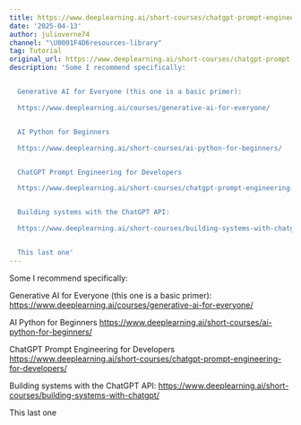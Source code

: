 ```yaml
---
title: https://www.deeplearning.ai/short-courses/chatgpt-prompt-engineering-for-developers/
date: '2025-04-13'
author: julioverne74
channel: "\U0001F4D6resources-library"
tag: Tutorial
original_url: https://www.deeplearning.ai/short-courses/chatgpt-prompt-engineering-for-developers/
description: 'Some I recommend specifically:


  Generative AI for Everyone (this one is a basic primer):

  https://www.deeplearning.ai/courses/generative-ai-for-everyone/


  AI Python for Beginners

  https://www.deeplearning.ai/short-courses/ai-python-for-beginners/


  ChatGPT Prompt Engineering for Developers

  https://www.deeplearning.ai/short-courses/chatgpt-prompt-engineering-for-developers/


  Building systems with the ChatGPT API:

  https://www.deeplearning.ai/short-courses/building-systems-with-chatgpt/


  This last one'
---
```


Some I recommend specifically:

Generative AI for Everyone (this one is a basic primer):
https://www.deeplearning.ai/courses/generative-ai-for-everyone/

AI Python for Beginners
https://www.deeplearning.ai/short-courses/ai-python-for-beginners/

ChatGPT Prompt Engineering for Developers
https://www.deeplearning.ai/short-courses/chatgpt-prompt-engineering-for-developers/

Building systems with the ChatGPT API:
https://www.deeplearning.ai/short-courses/building-systems-with-chatgpt/

This last one